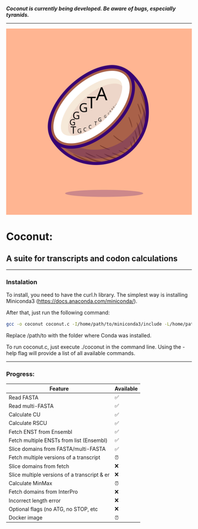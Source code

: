 ***Coconut is currently being developed.
Be aware of bugs, especially tyranids.***

---

![alt text](https://github.com/Juanmacdonagh17/coconut_repo/blob/main/logo/logo2.svg)

# Coconut: 
## A suite for transcripts and codon calculations
---

### Instalation 

To install, you need to have the curl.h library.
The simplest way is installing Miniconda3 (https://docs.anaconda.com/miniconda/).

After that, just run the following command:

```bash
gcc -o coconut coconut.c -I/home/path/to/miniconda3/include -L/home/path/to/miniconda3/lib -lcurl
```
Replace /path/to with the folder where Conda was installed.

To run coconut.c, just execute ./coconut in the command line.
Using the -help flag will provide a list of all available commands.

---

### Progress: 

| Feature                                     | Available |
|---------------------------------------------|-----------|
| Read FASTA                                  | ✅        |
| Read multi-FASTA                            | ✅        |
| Calculate CU                                | ✅        |
| Calculate RSCU                              | ✅        |
| Fetch ENST from Ensembl                     | ✅        |
| Fetch multiple ENSTs from list (Ensembl)    | ✅        |
| Slice domains from FASTA/multi-FASTA        | ✅        |
| Fetch multiple versions of a transcript     | ⏰        |
| Slice domains from fetch                    | ❌        |
| Slice multiple versions of a transcript & er| ❌        |
| Calculate MinMax                            | ⏰        |
| Fetch domains from InterPro                 | ❌        |
| Incorrect length error                      | ❌        |
| Optional flags (no ATG, no STOP, etc        | ❌        |
| Docker image                                | ⏰        |




